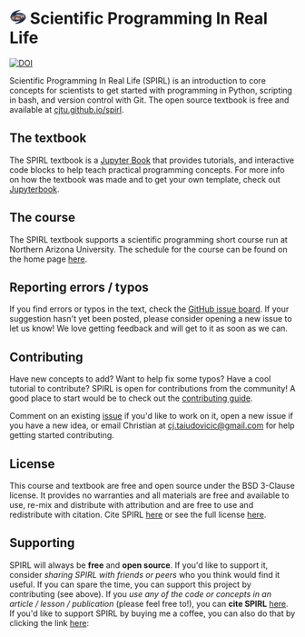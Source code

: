 # <img src="https://raw.githubusercontent.com/cjtu/spirl/master/spirl/images/logo/logo_spirl.png" height=25/> Scientific Programming In Real Life

[![DOI](https://zenodo.org/badge/203523815.svg)](https://zenodo.org/badge/latestdoi/203523815)

Scientific Programming In Real Life (SPIRL) is an introduction to core concepts for scientists to get started with programming in Python, scripting in bash, and version control with Git. The open source textbook is free and available at [cjtu.github.io/spirl](cjtu.github.io/spirl).

## The textbook

The SPIRL textbook is a [Jupyter Book](https://jupyterbook.org/intro.html) that provides tutorials, and interactive code blocks to help teach practical programming concepts. For more info on how the textbook was made and to get your own template, check out [Jupyterbook](https://jupyter.org/jupyter-book/intro.html).

## The course

The SPIRL textbook supports a scientific programming short course run at Northern Arizona University. The schedule for the course can be found on the home page [here](https://cjtu.github.io/spirl).

## Reporting errors / typos

If you find errors or typos in the text, check the [GitHub issue board](https://github.com/cjtu/spirl/issues). If your suggestion hasn't yet been posted, please consider opening a new issue to let us know! We love getting feedback and will get to it as soon as we can.

## Contributing

Have new concepts to add? Want to help fix some typos? Have a cool tutorial to contribute? SPIRL is open for contributions from the community! A good place to start would be to check out the [contributing guide](CONTRIBUTING.md).

Comment on an existing [issue](https://github.com/cjtu/spirl/issues) if you'd like to work on it, open a new issue if you have a new idea, or email Christian at cj.taiudovicic@gmail.com for help getting started contributing.

## License

This course and textbook are free and open source under the BSD 3-Clause license. It provides no warranties and all materials are free and available to use, re-mix and distribute with attribution and are free to use and redistribute with citation. Cite SPIRL [here](https://zenodo.org/badge/latestdoi/203523815) or see the full license [here](.LICENCE.md).

## Supporting

SPIRL will always be **free** and **open source**. If you'd like to support it, consider *sharing SPIRL with friends or peers* who you think would find it useful. If you can spare the time, you can support this project by contributing (see above). If you *use any of the code or concepts in an article / lesson / publication* (please feel free to!), you can **cite SPIRL** [here](https://zenodo.org/badge/latestdoi/203523815). If you'd like to support SPIRL by buying me a coffee, you can also do that by clicking the link [here](https://www.buymeacoffee.com/cjtu):
